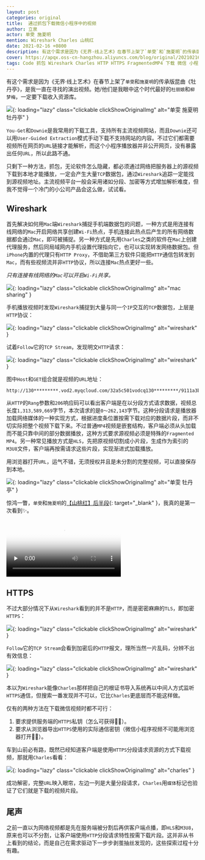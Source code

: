 ```yaml
---
layout: post
categories: original
title:  通过抓包下载微信小程序中的视频
author: 立泉
actor: 单雯 施夏明
mention: Wireshark Charles 山桃红
date: 2021-02-16 +0800
description: 有这个需求是因为《无界·线上艺术》在春节上架了`单雯`和`施夏明`的传承版昆曲《牡丹亭》，是我一直在寻找的演出视频。她/他们是我眼中这个时代最好的`杜丽娘`和`柳梦梅`，一定要下载收入资源库。
cover: https://apqx.oss-cn-hangzhou.aliyuncs.com/blog/original/20210216/safari_kunqv_mudanting.jpg
tags: Code 抓包 Wireshark Charles HTTP HTTPS FragmentedMP4 下载 微信 小程序 戏剧 昆曲 省昆 牡丹亭 单雯 施夏明
---
```


有这个需求是因为《无界·线上艺术》在春节上架了`单雯`和`施夏明`的传承版昆曲《牡丹亭》，是我一直在寻找的演出视频。她/他们是我眼中这个时代最好的`杜丽娘`和`柳梦梅`，一定要下载收入资源库。

![](https://apqx.oss-cn-hangzhou.aliyuncs.com/blog/original/20210216/iphone_kunqv_mudanting.webp){: loading="lazy" class="clickable clickShowOriginalImg" alt="单雯 施夏明 牡丹亭" }

`You-Get`和`Downie`是我常用的下载工具，支持所有主流视频网站，而且`Downie`还可以用`User-Guided Extraction`模式手动下载不支持网站的内容。不过它们都需要视频所在网页的`URL`链接才能解析，而这个小程序播放器并非公开网页，没有暴露出任何`URL`，所以此路不通。

只剩下一种方法，抓包，无论软件怎么隐藏，都必须通过网络把服务器上的源视频下载到本地才能播放，一定会产生大量`TCP`数据包，通过`Wireshark`追踪一定能找到源视频地址。主流视频平台一般会采用诸如分段、加密等方式增加解析难度，但我不觉得一个冷门的小公司产品会这么做，试试看。

## Wireshark

首先解决如何用`Mac`端`Wireshark`捕捉手机端数据包的问题，一种方式是用连接有线网络的`Mac`开启网络共享创建`Wi-Fi`热点，手机连接此热点后产生的所有网络数据都会通过`Mac`，即可被捕捉。另一种方式是先用`Charles`之类的软件在`Mac`上创建代理服务，然后同局域网内手机设置代理指向它，也可以实现转发网络数据包。但`iPhone`内置的代理只有`HTTP Proxy`，不借助第三方软件只能把`HTTP`通信包转发到`Mac`，而有些视频流并非`HTTP`协议，所以连接`Mac`热点更好一些。

*只有连接有线网络的`Mac`可以开启`Wi-Fi`共享。*

![](https://apqx.oss-cn-hangzhou.aliyuncs.com/blog/original/20210216/mac_wifi_share.webp){: loading="lazy" class="clickable clickShowOriginalImg" alt="mac sharing" }

手机播放视频时发现`Wireshark`捕捉到大量与同一个`IP`交互的`TCP`数据包，上层是`HTTP`协议：

![](https://apqx.oss-cn-hangzhou.aliyuncs.com/blog/original/20210216/wireshark_http.jpg){: loading="lazy" class="clickable clickShowOriginalImg" alt="wireshark" }

试着`Follow`它的`TCP Stream`，发现明文`HTTP`请求：

![](https://apqx.oss-cn-hangzhou.aliyuncs.com/blog/original/20210216/wireshark_http_follow.jpg){: loading="lazy" class="clickable clickShowOriginalImg" alt="wireshark" }

图中`Host`和`GET`组合就是视频的`URL`地址：

```http
http://130*********.vod2.myqcloud.com/32a5c501vodcq130*********/9111a3b75285890814193748493/************UA.mp4
```

从`HTTP`的`Rang`参数和`206`响应码可以看出客户端是在以分段方式请求数据，视频总长度`1,313,589,669`字节，本次请求的是`0～262,143`字节。这种分段请求是播放器加载网络媒体的一种实现方式，根据进度条位置按需下载对应的数据片段，而非不切实际把整个视频下载下来。不过普通`MP4`视频是嵌套结构，客户端必须从头加载而不能只靠中间的部分数据播放，这种方式要求源视频必须是特殊的`Fragmented MP4`。另一种常见播放方式是`HLS`，先把原视频切割成小片段，生成作为索引的`M3U8`文件，客户端再按需请求这些片段，实现渐进式加载播放。

用浏览器打开`URL`，运气不错，无须授权并且是未分割的完整视频，可以直接保存到本地。

![](https://apqx.oss-cn-hangzhou.aliyuncs.com/blog/original/20210216/safari_kunqv_mudanting.jpg){: loading="lazy" class="clickable clickShowOriginalImg" alt="单雯 牡丹亭" }

惊鸿一瞥，`单雯`和`施夏明`的[【山桃红】后半段](https://www.bilibili.com/video/BV1ZB4y1c7DV){: target="_blank" }，我真的是第一次看到✨。

<video class="responsive-video" playsinline controls preload="none" poster="https://apqx.oss-cn-hangzhou.aliyuncs.com/blog/original/20210216/kunqv_shantaohong_poster.jpg" style="aspect-ratio: 1280/720 auto;">
    <source src="https://apqx.oss-cn-hangzhou.aliyuncs.com/blog/original/20210216/kunqv_shantaohong_h265.mp4" type='video/mp4; codecs="hvc1.1.6.H120.90, mp4a.40.2"' />
    <source src="https://apqx.oss-cn-hangzhou.aliyuncs.com/blog/original/20210216/kunqv_shantaohong_av1.mp4" type='video/mp4; codecs="av01.0.08M.08.0.111.01.01.01.0, mp4a.40.2"' />
    <source src="https://apqx.oss-cn-hangzhou.aliyuncs.com/blog/original/20210216/kunqv_shantaohong_h264.mp4" type='video/mp4' />
</video>

## HTTPS

不过大部分情况下从`Wireshark`看到的并不是`HTTP`，而是密密麻麻的`TLS`，即加密`HTTPS`：

![](https://apqx.oss-cn-hangzhou.aliyuncs.com/blog/original/20210216/wireshark_https.webp){: loading="lazy" class="clickable clickShowOriginalImg" alt="wireshark" }

`Follow`它的`TCP Stream`会看到加密后的`HTTP`报文，理所当然一片乱码，分辨不出有效信息：

![](https://apqx.oss-cn-hangzhou.aliyuncs.com/blog/original/20210216/wireshark_https_follow.webp){: loading="lazy" class="clickable clickShowOriginalImg" alt="wireshark" }

本以为`Wireshark`能像`Charles`那样把自己的根证书导入系统再以中间人方式监听`HTTPS`通信，但搜索一番发现并不可以，它比`Charles`更底层而不能这样做。

仅有的两种方法在下载微信视频时都不可行：

1. 要求提供服务端的`HTTPS`私钥（怎么可获得🤷🏻）。
2. 要求从浏览器导出`HTTPS`使用的实际通信密钥（微信小程序视频不可能用浏览器打开🤷🏻）。

车到山前必有路，既然已经知道客户端是使用`HTTPS`分段请求资源的方式下载视频，那就用`Charles`看看：

![](https://apqx.oss-cn-hangzhou.aliyuncs.com/blog/original/20210216/charles_https.webp){: loading="lazy" class="clickable clickShowOriginalImg" alt="charles" }

成功解密，完整`URL`映入眼帘，左边一列是大量分段请求，`Charles`用`媒体`标记也验证了它们就是下载的视频片段。

## 尾声

之前一直以为网络视频都是先在服务端被分割后再供客户端点播，即`HLS`和`M3U8`，原来也可以不分割，让客户端使用`HTTP`分段请求特性按需下载片段。这并非从书上看到的结论，而是自己在需求驱动下一步步剥茧抽丝发现的，这些探索过程十分有趣。